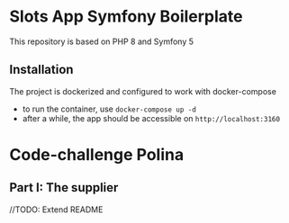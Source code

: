 # Slots App Symfony Boilerplate

This repository is based on PHP 8 and Symfony 5

## Installation

The project is dockerized and configured to work with docker-compose

 - to run the container, use `docker-compose up -d`
 - after a while, the app should be accessible on `http://localhost:3160`

# Code-challenge Polina
## Part I: The supplier
//TODO: Extend README

